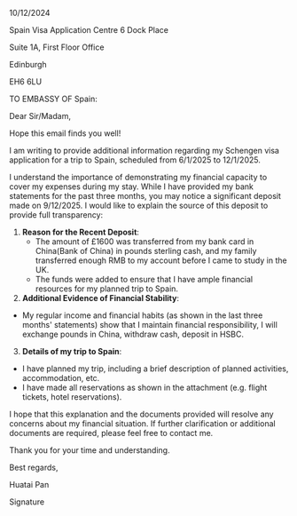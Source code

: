10/12/2024

Spain Visa Application Centre 6 Dock Place

Suite 1A, First Floor Office

Edinburgh

EH6 6LU



TO EMBASSY OF Spain:

Dear Sir/Madam,

Hope this email finds you well!

I am writing to provide additional information regarding my Schengen visa application for a trip to Spain, scheduled from 6/1/2025 to 12/1/2025.

I understand the importance of demonstrating my financial capacity to cover my expenses during my stay. While I have provided my bank statements for the past three months, you may notice a significant deposit made on 9/12/2025. I would like to explain the source of this deposit to provide full transparency:

1. **Reason for the Recent Deposit**:
   - The amount of £1600 was transferred from my bank card in China(Bank of China) in pounds sterling cash, and my family transferred enough RMB to my account before I came to study in the UK.
   - The funds were added to ensure that I have ample financial resources for my planned trip to Spain.
2. **Additional Evidence of Financial Stability**:

- My regular income and financial habits (as shown in the last three months' statements) show that I maintain financial responsibility, I will exchange pounds in China, withdraw cash, deposit in HSBC.
3. **Details of my trip to Spain**:

- I have planned my trip, including a brief description of planned activities, accommodation, etc.
- I have made all reservations as shown in the attachment (e.g. flight tickets, hotel reservations).

I hope that this explanation and the documents provided will resolve any concerns about my financial situation. If further clarification or additional documents are required, please feel free to contact me.

Thank you for your time and understanding.

Best regards,

Huatai Pan



Signature